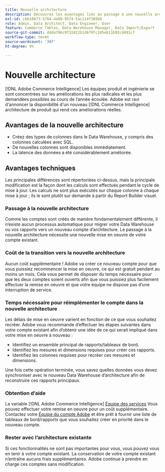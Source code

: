 ```yaml
---
title: Nouvelle architecture
description: Découvrez les avantages liés au passage à une nouvelle architecture.
exl-id: cbb10673-5704-4a90-9574-5ac114f389b9
role: Admin, Data Architect, Data Engineer, User
feature: Commerce Tables, Data Warehouse Manager, Data Import/Export
source-git-commit: ddda796c9f32d22b1d679fc245eb11b92cd491cf
workflow-type: tm+mt
source-wordcount: '397'
ht-degree: 0%

---
```


# Nouvelle architecture

[!DNL Adobe Commerce Intelligence] Les équipes produit et ingénierie se sont concentrées sur les améliorations les plus radicales et les plus demandées possibles au cours de l’année écoulée. Adobe est ravi d&#39;annoncer la disponibilité d&#39;un nouveau [!DNL Commerce Intelligence] architecture de produit qui rend ces améliorations réelles.

## Avantages de la nouvelle architecture

* Créez des types de colonnes dans le Data Warehouse, y compris des colonnes calculées avec SQL.
* De nouvelles colonnes sont disponibles immédiatement.
* La latence des données a été considérablement améliorée.

## Avantages techniques

Les principales différences sont répertoriées ci-dessus, mais la principale modification est la façon dont les calculs sont effectués pendant le cycle de mise à jour. Les calculs ne sont plus exécutés sur chaque colonne à chaque mise à jour ; ils le sont plutôt sur demande à partir du Report Builder visuel.

### Passage à la nouvelle architecture

Comme les comptes sont créés de manière fondamentalement différente, il n’existe aucun processus automatique pour migrer votre Data Warehouse ou vos rapports vers un nouveau compte d’architecture. Le passage à la nouvelle architecture nécessite une nouvelle mise en oeuvre de votre compte existant.

### Coût de la transition vers la nouvelle architecture

Aucun coût supplémentaire ! Adobe va créer ce nouveau compte pour que vous puissiez recommencer la mise en oeuvre, ce qui est gratuit pendant au moins un mois. Cela vous permet de disposer du temps nécessaire pour que les deux comptes soient ouverts afin que vous puissiez plus facilement effectuer la remise en oeuvre et que votre équipe ne dispose pas d’une interruption de service.

### Temps nécessaire pour réimplémenter le compte dans la nouvelle architecture

Les délais de mise en oeuvre varient en fonction de ce que vous souhaitez recréer. Adobe vous recommande d’effectuer les étapes suivantes dans votre compte existant afin d’obtenir une idée de ce qui serait impliqué dans votre mise en oeuvre à nouveau :

* Identifiez un ensemble principal de rapports/tableaux de bord.
* Identifiez les mesures et dimensions requises pour créer ces rapports.
* Identifiez les colonnes requises pour recréer ces mesures et dimensions.

Une fois cette opération terminée, vous savez quelles données vous devez synchroniser avec le nouveau Data Warehouse d’architecture afin de reconstruire ces rapports principaux.

### Obtention d’aide

La variable [!DNL Adobe Commerce Intelligence] [Équipe des services](https://experienceleague.adobe.com/docs/commerce-knowledge-base/kb/troubleshooting/miscellaneous/mbi-service-policies.html) Vous pouvez effectuer votre remise en oeuvre pour un coût supplémentaire. Contactez votre [Équipe du compte Adobe](../../guide-overview.md#Submitting-a-Support-Ticket) et être prêt à fournir une liste de tableaux de bord/rapports que vous souhaitez créer en priorité dans le nouveau compte.

### Rester avec l’architecture existante

Si ces fonctionnalités ne sont pas importantes pour vous, vous pouvez vous en tenir à votre compte existant. La conservation de votre compte existant n’entraîne aucuns frais supplémentaires. Adobe continue à prendre en charge ces comptes sans modification.

